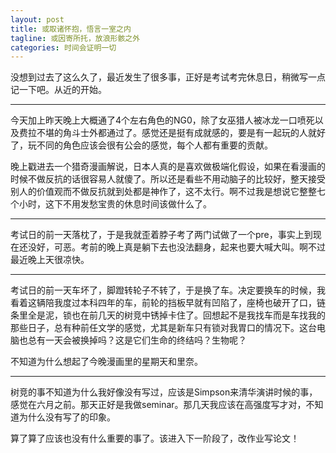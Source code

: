 ```yaml
---
layout: post
title: 或取诸怀抱，悟言一室之内
tagline: 或因寄所托，放浪形骸之外
categories: 时间会证明一切
---
```


没想到过去了这么久了，最近发生了很多事，正好是考试考完休息日，稍微写一点记一下吧。从近的开始。

***

今天加上昨天晚上大概通了4个左右角色的NG0，除了女巫猎人被冰龙一口喷死以及费拉不堪的角斗士外都通过了。感觉还是挺有成就感的，要是有一起玩的人就好了，玩不同的角色应该会很有公会的感觉，每个人都有重要的贡献。

晚上戳进去一个猎奇漫画解说，日本人真的是喜欢做极端化假设，如果在看漫画的时候不做反抗的话很容易人就傻了。所以还是看些不用动脑子的比较好，整天接受别人的价值观而不做反抗就到处都是神作了，这不太行。啊不过我是想说它整整七个小时，这下不用发愁宝贵的休息时间该做什么了。

***

考试日的前一天落枕了，于是我就歪着脖子考了两门试做了一个pre，事实上到现在还没好，可恶。考前的晚上真是躺下去也没法翻身，起来也要大喊大叫。啊不过最近晚上天很凉快。

***

考试日的前一天车坏了，脚蹬转轮子不转了，于是换了车。决定要换车的时候，我看着这辆陪我度过本科四年的车，前轮的挡板早就有凹陷了，座椅也破开了口，链条里全是泥，锁也在前几天的树竞中锈掉卡住了。回想起不是我找车而是车找我的那些日子，总有种前任文学的感觉，尤其是新车只有锁对我胃口的情况下。这台电脑也总有一天会被换掉吗？这是它们生命的终结吗？生物呢？

不知道为什么想起了今晚漫画里的星期天和里奈。

***

树竞的事不知道为什么我好像没有写过，应该是Simpson来清华演讲时候的事，感觉在六月之前。那天正好是我做seminar。那几天我应该在高强度写才对，不知道为什么没有写了的印象。

算了算了应该也没有什么重要的事了。该进入下一阶段了，改作业写论文！